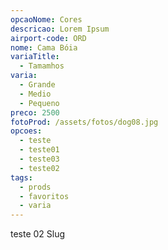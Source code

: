 ```yaml
---
opcaoNome: Cores
descricao: Lorem Ipsum
airport-code: ORD
nome: Cama Bóia
variaTitle:
  - Tamamhos
varia:
  - Grande
  - Medio
  - Pequeno
preco: 2500
fotoProd: /assets/fotos/dog08.jpg
opcoes:
  - teste
  - teste01
  - teste03
  - teste02
tags:
  - prods
  - favoritos
  - varia
---
```


teste 02 Slug
